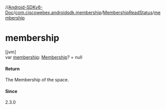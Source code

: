 //[Android-SDKv6-Doc](../../../index.md)/[com.ciscowebex.androidsdk.membership](../index.md)/[MembershipReadStatus](index.md)/[membership](membership.md)

# membership

[jvm]\
var [membership](membership.md): [Membership](../-membership/index.md)? = null

#### Return

The Membership of the space.

#### Since

2.3.0
